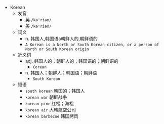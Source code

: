 - Korean
  - 发音
    - 英 `/kə'riən/`
    - 美 `/kə'riən/`
  - 词义
    - n. 韩国人,韩国语a朝鲜人的,朝鲜语的
    - `A Korean is a North or South Korean citizen, or a person of North or South Korean origin`
  - 近义词
    - adj. 韩国人的；朝鲜人的；韩国语的；朝鲜语的
      - `Corean`
    - n. 韩国人；朝鲜人；韩国语；朝鲜语
      - `South Korean`
  - 短语
    - `south korean` 韩国的；韩国人 
    - `korean war` 朝鲜战争 
    - `korean pine` 红松；海松 
    - `korean air` 大韩航空公司 
    - `korean barbecue` 韩国烤肉 
